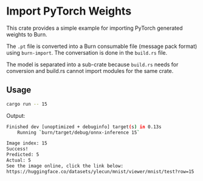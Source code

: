 # Import PyTorch Weights

This crate provides a simple example for importing PyTorch generated weights to Burn.

The `.pt` file is converted into a Burn consumable file (message pack format) using `burn-import`.
The conversation is done in the `build.rs` file.

The model is separated into a sub-crate because `build.rs` needs for conversion and build.rs cannot
import modules for the same crate.

## Usage

```bash
cargo run -- 15
```

Output:

```bash
Finished dev [unoptimized + debuginfo] target(s) in 0.13s
    Running `burn/target/debug/onnx-inference 15`

Image index: 15
Success!
Predicted: 5
Actual: 5
See the image online, click the link below:
https://huggingface.co/datasets/ylecun/mnist/viewer/mnist/test?row=15
```
